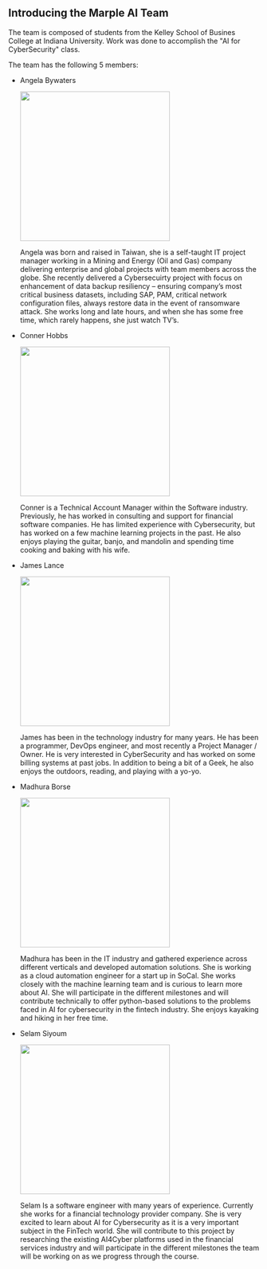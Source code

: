 ## Introducing the Marple AI Team

The team is composed of students from the Kelley School of Busines College at Indiana University.  Work was done to accomplish the "AI for CyberSecurity" class.

The team has the following 5 members:

<ul>
    <li>
        <p>Angela Bywaters</p>
        <img src="{{ '/assets/images/abywaters.png' | relative_url }}" width="300">
        <p>Angela was born and raised in Taiwan, she is a self-taught IT project manager working in a Mining and Energy (Oil and Gas) company delivering enterprise and global projects with team members across the globe. She recently delivered a Cybersecuirty project with focus on enhancement of data backup resiliency – ensuring company’s most critical business datasets, including SAP, PAM, critical network configuration files, always restore data in the event of ransomware attack. She  works long and late hours, and when she has some free time, which rarely happens, she just watch TV’s.</p>
    </li>
    <li>
        <p>Conner Hobbs</p>
        <img src="{{ '/assets/images/chobbs.jpeg' | relative_url }}" width="300">
        <p>Conner is a Technical Account Manager within the Software industry. Previously, he has worked in consulting and support for financial software companies. He has limited experience with Cybersecurity, but has worked on a few machine learning projects in the past. He also enjoys playing the guitar, banjo, and mandolin and spending time cooking and baking with his wife.</p>
    </li>
    <li>
        <p>James Lance</p>
        <img src="{{ '/assets/images/jnlance.png' | relative_url }}" width="300">
        <p>James has been in the technology industry for many years.  He has been a programmer, DevOps engineer, and most recently a Project Manager / Owner.  He is very interested in CyberSecurity and has worked on some billing systems at past jobs.  In addition to being a bit of a Geek, he also enjoys the outdoors, reading, and playing with a yo-yo.</p>
    </li>
    <li>
        <p>Madhura Borse</p>
        <img src="{{ '/assets/images/mborse.png' | relative_url }}" width="300">
        <p>Madhura has been in the IT industry and gathered experience across different verticals and developed automation solutions. She is working as a cloud automation engineer for a start up in SoCal. She works closely with the machine learning team and is curious to learn more about AI. She will participate in the different milestones and will contribute technically to offer python-based solutions to the problems faced in AI for cybersecurity in the fintech industry. She enjoys kayaking and hiking in her free time.</p>
    </li>
    <li>
        <p>Selam Siyoum</p>
        <img src="{{ '/assets/images/ssiyoum.jpeg' | relative_url }}" width="300">
        <p>Selam Is a software engineer with many years of experience. Currently she works for a financial technology provider company. She is very excited to learn about AI for Cybersecurity as it is a very important subject in the FinTech world. She will contribute to this project by researching the existing AI4Cyber platforms used in the financial services industry and will participate in the different milestones the team will be working on as we progress through the course.</p>
    </li>
</ul>
